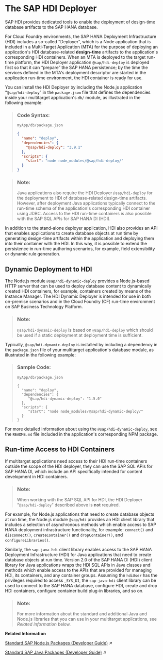 <!-- loio1b567b05e53c4cb9b130026cb2e7302d -->

# The SAP HDI Deployer

SAP HDI provides dedicated tools to enable the deployment of design-time database artifacts to the SAP HANA database.

For Cloud Foundry environments, the SAP HANA Deployment Infrastructure \(HDI\) includes a so-called "Deployer", which is a Node application that is included in a Multi-Target Application \(MTA\) for the purpose of deploying an application's HDI database-related **design-time** artifacts to the application's corresponding HDI containers. When an MTA is deployed to the target run-time platform, the HDI Deployer application `@sap/hdi-deploy` is deployed first so that it can “prepare” the SAP HANA persistence; by the time the services defined in the MTA's deployment descriptor are started in the application run-time environment, the HDI container is ready for use.

You can install the HDI Deployer by including the Node.js application “`@sap/hdi-deploy`” in the `package.json` file that defines the dependencies inside your multitarget application's `db/` module, as illustrated in the following example:

> ### Code Syntax:  
> `myApp/db/package.json`
> 
> ```json
> {
>   "name": "deploy",
>   "dependencies": {
>     "@sap/hdi-deploy": "3.9.1"
>   },
>   "scripts": {
>     "start": "node node_modules/@sap/hdi-deploy/"
>   }
> }
> ```

> ### Note:  
> Java applications also require the HDI Deployer `@sap/hdi-deploy` for the deployment to HDI of database-related design-time artifacts. However, after deployment Java applications typically connect to the run-time schema of the application's corresponding HDI container using JDBC. Access to the HDI run-time containers is also possible with the SAP SQL APIs for SAP HANA DI \(HDI\).

In addition to the stand-alone deployer application, HDI also provides an API that enables applications to create database objects at run time by generating design-time artifacts within the application and deploying them into their container with the HDI. In this way, it is possible to extend the persistence in run-time authoring scenarios, for example, field extensibility or dynamic rule generation.



<a name="loio1b567b05e53c4cb9b130026cb2e7302d__section_btj_g2v_xfb"/>

## Dynamic Deployment to HDI

The Node.js module `@sap/hdi-dynamic-deploy` provides a Node.js-based HTTP server that can be used to deploy database content to dynamically created HDI containers, for example, containers created by means of the Instance Manager. The HDI Dynamic Deployer is intended for use in both on-premise scenarios and in the Cloud Foundry \(CF\) run-time environment on SAP Business Technology Platform.

> ### Note:  
> `@sap/hdi-dynamic-deploy` is based on `@sap/hdi-deploy` which should be used if a static deployment at deployment time is sufficient.

Typically, `@sap/hdi-dynamic-deploy` is installed by including a dependency in the `package.json` file of your multitarget application's database module, as illustrated in the following example:

> ### Sample Code:  
> `myApp/db/package.json`
> 
> ```
> {
>   "name": "deploy",
>   "dependencies": { 
>      "@sap/hdi-dynamic-deploy": "1.5.0" 
>   }, 
>   "scripts": { 
>      "start": "node node_modules/@sap/hdi-dynamic-deploy/"
>   }
> } 
> ```

For more detailed information about using the `@sap/hdi-dynamic-deploy`, see the `README.md` file included in the application's corresponding NPM package.



<a name="loio1b567b05e53c4cb9b130026cb2e7302d__section_rkv_fz5_xfb"/>

## Run-time Access to HDI Containers

If multitarget applications need access to their HDI run-time containers outside the scope of the HDI deployer, they can use the SAP SQL APIs for SAP HANA DI, which include an API specifically intended for content development in HDI containers.

> ### Note:  
> When working with the SAP SQL API for HDI, the HDI Deployer “`@sap/hdi-deploy`” described above is **not** required.

For example, for Node.js applications that need to create database objects at run time, the Node.js module `@sap/hdi` provides an HDI client library that includes a selection of asynchronous methods which enable access to SAP HANA deployment infrastructure functionality, for example: `connect()` and `disconnect()`, `createContainer()` and `dropContainer()`, and `configureLibraries()`.

Similarly, the `sap-java-hdi` client library enables access to the SAP HANA Deployment Infrastructure \(HDI\) for Java applications that need to create database objects at run time. Version 2.0 of the SAP HANA DI \(HDI\) client library for Java applications wraps the HDI SQL APIs in Java classes and methods which enable access to the APIs that are provided for managing HDI, its containers, and any container groups. Assuming the `hdiUser` has the privileges required to access `_SYS_DI`, the `sap-java-hdi` client library can be used to connect to the SAP HANA database, configure HDI, create and drop HDI containers, configure container build plug-in libraries, and so on.

> ### Note:  
> For more information about the standard and additional Java and Node.js libraries that you can use in your multitarget applications, see *Related Information* below.

**Related Information**  


[Standard SAP Node.js Packages (Developer Guide)](https://help.sap.com/viewer/b9902c314aef4afb8f7a29bf8c5b37b3/2022_3_QRC/en-US/54513272339246049bf438a03a8095e4.html "A collection of Node.js packages developed by SAP is provided to help you develop Node.js applications for Cloud Foundry and SAP HANA Cloud.") :arrow_upper_right:

[Standard SAP Java Packages (Developer Guide)](https://help.sap.com/viewer/b9902c314aef4afb8f7a29bf8c5b37b3/2022_3_QRC/en-US/6511bc054b0e48369a625a8019fefd53.html "A collection of Java client libraries developed by SAP is provided to help you develop Java applications for Cloud Foundry.") :arrow_upper_right:

